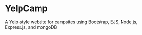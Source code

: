 # YelpCamp
A Yelp-style website for campsites using Bootstrap, EJS, Node.js, Express.js, and mongoDB
